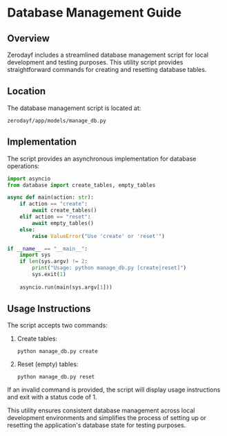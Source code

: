 # Database Management Guide

## Overview
Zerodayf includes a streamlined database management script for local development and testing purposes. This utility script provides straightforward commands for creating and resetting database tables.

## Location
The database management script is located at:
```
zerodayf/app/models/manage_db.py
```

## Implementation
The script provides an asynchronous implementation for database operations:

```python
import asyncio
from database import create_tables, empty_tables

async def main(action: str):
    if action == "create":
        await create_tables()
    elif action == "reset":
        await empty_tables()
    else:
        raise ValueError("Use 'create' or 'reset'")

if __name__ == "__main__":
    import sys
    if len(sys.argv) != 2:
        print("Usage: python manage_db.py [create|reset]")
        sys.exit(1)
    
    asyncio.run(main(sys.argv[1]))
```

## Usage Instructions
The script accepts two commands:

1. Create tables:
   ```
   python manage_db.py create
   ```

2. Reset (empty) tables:
   ```
   python manage_db.py reset
   ```

If an invalid command is provided, the script will display usage instructions and exit with a status code of 1.

This utility ensures consistent database management across local development environments and simplifies the process of setting up or resetting the application's database state for testing purposes.
